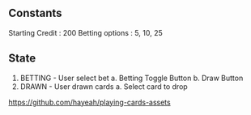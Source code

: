 ## Constants
Starting Credit : 200
Betting options : 5, 10, 25

## State
1. BETTING - User select bet
   a. Betting Toggle Button
   b. Draw Button
2. DRAWN - User drawn cards
   a. Select card to drop

[//]: # (https://gdevelop.io/asset-store/free/pixel-playing-cards-pixel-playing-cards)
https://github.com/hayeah/playing-cards-assets